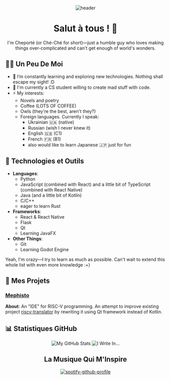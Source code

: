 <div align=center>
  
![header](https://capsule-render.vercel.app/api?type=shark&color=gradient&height=300&section=header&text=cheporte&fontSize=90)

# Salut à tous ! 👋

I'm Cheporté (or Ché-Ché for short)—just a humble guy who loves making things over-complicated and can't get enough of world's wonders.
</div>

## 🧑‍💻 Un Peu De Moi
- 🌱 I’m constantly learning and exploring new technologies. Nothing shall escape my sight! :D
- 📖 I'm currently a CS student willing to create mad stuff with code.
- ⚡ My interests:
  - Novels and poetry
  - Coffee (LOTS OF COFFEE)
  - Owls (they're the best, aren't they?)
  - Foreign languages. Currently I speak:
    - Ukrainian 🇺🇦 (native)
    - Russian (wish I never knew it)
    - English 🇬🇧 (C1)
    - French 🇫🇷 (B1)
    - also would like to learn Japanese 🇯🇵 just for fun

## 🔧 Technologies et Outils
- **Languages**:
  - Python
  - JavaScript (combined with React) and a little bit of TypeScript (combined with React Native)
  - Java (and a little bit of Kotlin)
  - C/C++
  - eager to learn Rust
- **Frameworks**:
  - React & React Native
  - Flask
  - Qt
  - Learning JavaFX
- **Other Things**:
  - Git
  - Learning Godot Engine

Yeah, I'm crazy—I try to learn as much as possible. Can't wait to extend this whole list with even more knowledge :+) 

## 🌟 Mes Projets

### [Mephisto](https://github.com/saisenko/mephisto)
**About**: An "IDE" for RISC-V programming. An attempt to improve existing project [riscv-translator](https://github.com/cheporte/riscv-translator) by rewriting it using Qt framework instead of Kotlin.

## 📊 Statistiques GitHub
<div align=center>
  
![My GitHub Stats](https://github-readme-stats.vercel.app/api?username=cheporte&show_icons=true&theme=tokyonight)
![I Write In...](https://github-readme-stats.vercel.app/api/top-langs/?username=cheporte&layout=compact&theme=tokyonight)

<div/>

## La Musique Qui M'Inspire
<div align=center>
  
  [![spotify-github-profile](https://spotify-github-profile.kittinanx.com/api/view?uid=31ifzhkrtqqh7tbkokyittkzfh4q&cover_image=true&theme=default&show_offline=true&background_color=121212&interchange=true&bar_color=974eb1)](https://github.com/kittinan/spotify-github-profile)

</div>
